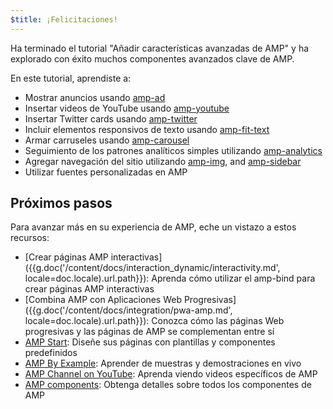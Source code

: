 ```yaml
---
$title: ¡Felicitaciones!
---
```


Ha terminado el tutorial "Añadir características avanzadas de AMP" y ha explorado con éxito muchos componentes avanzados clave de AMP.

En este tutorial, aprendiste a:

- Mostrar anuncios usando [amp-ad](/es/docs/reference/components/amp-ad.html)
- Insertar videos de YouTube usando [amp-youtube](/docs/reference/components/amp-youtube.html)
- Insertar Twitter cards usando [amp-twitter](/es/docs/reference/components/amp-twitter.html)
- Incluir elementos responsivos de texto usando [amp-fit-text](/es/docs/reference/components/amp-fit-text.html)
- Armar carruseles usando [amp-carousel](/es/docs/reference/components/amp-carousel.html)
- Seguimiento de los patrones analíticos simples utilizando [amp-analytics](/es/docs/reference/components/amp-analytics.html)
- Agregar navegación del sitio utilizando [amp-img](/es/docs/reference/components/amp-img.html), and [amp-sidebar](/es/docs/reference/components/amp-sidebar.html)
- Utilizar fuentes personalizadas en AMP



## Próximos pasos

Para avanzar más en su experiencia de AMP, eche un vistazo a estos recursos:

- [Crear páginas AMP interactivas]({{g.doc('/content/docs/interaction_dynamic/interactivity.md', locale=doc.locale).url.path}}): Aprenda cómo utilizar el amp-bind para crear páginas AMP interactivas
- [Combina AMP con Aplicaciones Web Progresivas]({{g.doc('/content/docs/integration/pwa-amp.md', locale=doc.locale).url.path}}): Conozca cómo las páginas Web progresivas y las páginas de AMP se complementan entre sí
- [AMP Start](https://www.ampstart.com/): Diseñe sus páginas con plantillas y componentes predefinidos
- [AMP By Example](https://ampbyexample.com/): Aprender de muestras y demostraciones en vivo
- [AMP Channel on YouTube](https://www.youtube.com/channel/UCXPBsjgKKG2HqsKBhWA4uQw): Aprenda viendo videos específicos de AMP
- [AMP components](/es/docs/reference/components.html): Obtenga detalles sobre todos los componentes de AMP
